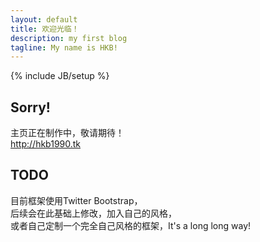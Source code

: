 ```yaml
---
layout: default
title: 欢迎光临！
description: my first blog
tagline: My name is HKB!
---
```

{% include JB/setup %}

## Sorry!

主页正在制作中，敬请期待！  
<http://hkb1990.tk>

## TODO
目前框架使用Twitter Bootstrap，  
后续会在此基础上修改，加入自己的风格，  
或者自己定制一个完全自己风格的框架，It's a long long way!
